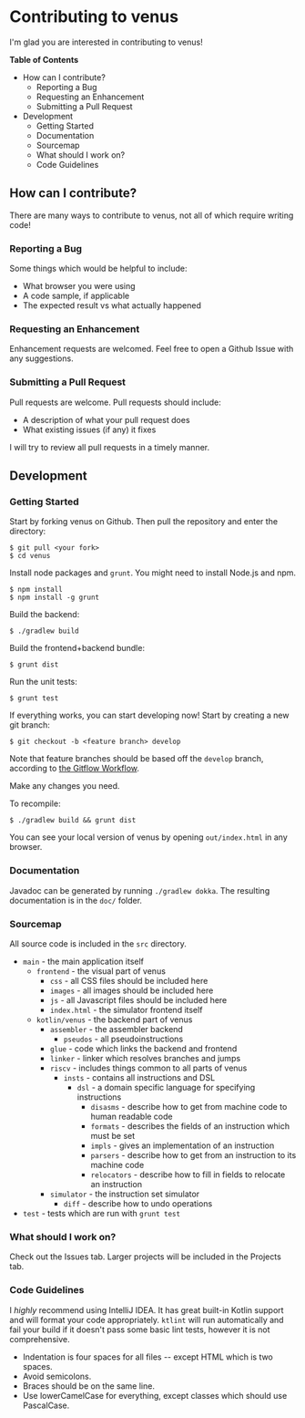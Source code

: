 # Contributing to venus

I'm glad you are interested in contributing to venus!

__Table of Contents__

* How can I contribute?
    * Reporting a Bug
    * Requesting an Enhancement
    * Submitting a Pull Request
* Development
    * Getting Started
    * Documentation
    * Sourcemap
    * What should I work on?
    * Code Guidelines

## How can I contribute?

There are many ways to contribute to venus, not all of which require writing code!

### Reporting a Bug

Some things which would be helpful to include:

* What browser you were using
* A code sample, if applicable
* The expected result vs what actually happened

### Requesting an Enhancement

Enhancement requests are welcomed. Feel free to open a Github Issue with any suggestions.

### Submitting a Pull Request

Pull requests are welcome. Pull requests should include:

* A description of what your pull request does
* What existing issues (if any) it fixes

I will try to review all pull requests in a timely manner.

## Development

### Getting Started

Start by forking venus on Github. Then pull the repository and enter the directory:

    $ git pull <your fork>
    $ cd venus

Install node packages and `grunt`. You might need to install Node.js and npm.

    $ npm install
    $ npm install -g grunt

Build the backend:

    $ ./gradlew build

Build the frontend+backend bundle:

    $ grunt dist

Run the unit tests:

    $ grunt test

If everything works, you can start developing now! Start by creating a new git branch:
    
    $ git checkout -b <feature branch> develop

Note that feature branches should be based off the `develop` branch, according to [the Gitflow Workflow](https://www.atlassian.com/git/tutorials/comparing-workflows#gitflow-workflow).

Make any changes you need.

To recompile:

    $ ./gradlew build && grunt dist

You can see your local version of venus by opening `out/index.html` in any browser.

### Documentation

Javadoc can be generated by running `./gradlew dokka`. The resulting documentation is in the `doc/` folder.

### Sourcemap

All source code is included in the `src` directory.

* `main` - the main application itself
    * `frontend` - the visual part of venus
        * `css` - all CSS files should be included here
        * `images` - all images should be included here
        * `js` - all Javascript files should be included here
        * `index.html` - the simulator frontend itself
    * `kotlin/venus` - the backend part of venus
        * `assembler` - the assembler backend
            * `pseudos` - all pseudoinstructions
        * `glue` - code which links the backend and frontend
        * `linker` - linker which resolves branches and jumps
        * `riscv` - includes things common to all parts of venus
            * `insts` - contains all instructions and DSL
                * `dsl` - a domain specific language for specifying instructions
                    * `disasms` - describe how to get from machine code to human readable code
                    * `formats` - describes the fields of an instruction which must be set
                    * `impls` - gives an implementation of an instruction
                    * `parsers` - describe how to get from an instruction to its machine code
                    * `relocators` - describe how to fill in fields to relocate an instruction
        * `simulator` - the instruction set simulator
            * `diff` - describe how to undo operations
* `test` - tests which are run with `grunt test`

### What should I work on?

Check out the Issues tab. Larger projects will be included in the Projects tab.

### Code Guidelines

I _highly_ recommend using IntelliJ IDEA. It has great built-in Kotlin support and will format your code appropriately. `ktlint` will run automatically and fail your build if it doesn't pass some basic lint tests, however it is not comprehensive.

* Indentation is four spaces for all files -- except HTML which is two spaces.
* Avoid semicolons.
* Braces should be on the same line.
* Use lowerCamelCase for everything, except classes which should use PascalCase.
